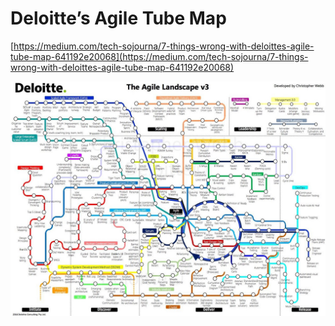 # Deloitte’s Agile Tube Map

[https://medium.com/tech-sojourna/7-things-wrong-with-deloittes-agile-tube-map-641192e20068](https://medium.com/tech-sojourna/7-things-wrong-with-deloittes-agile-tube-map-641192e20068)

![Untitled%207.png](Untitled%207.png)